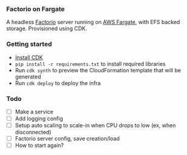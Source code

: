 ### Factorio on Fargate

A headless [Factorio](https://factorio.com/) server running on [AWS Fargate](https://aws.amazon.com/fargate/), with EFS backed storage. Provisioned using CDK.

### Getting started

- [Install CDK](https://docs.aws.amazon.com/cdk/latest/guide/getting_started.html)
- `pip install -r requirements.txt` to install required libraries
- Run `cdk synth` to preview the CloudFormation template that will be generated
- Run `cdk deploy` to deploy the infra

### Todo

- [ ] Make a service
- [ ] Add logging config
- [ ] Setup auto scaling to scale-in when CPU drops to low (ex, when disconnected)
- [ ] Factorio server config, save creation/load
- [ ] How to start again?
